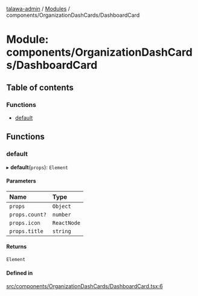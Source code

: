 [talawa-admin](../README.md) / [Modules](../modules.md) / components/OrganizationDashCards/DashboardCard

# Module: components/OrganizationDashCards/DashboardCard

## Table of contents

### Functions

- [default](components_OrganizationDashCards_DashboardCard.md#default)

## Functions

### default

▸ **default**(`props`): `Element`

#### Parameters

| Name | Type |
| :------ | :------ |
| `props` | `Object` |
| `props.count?` | `number` |
| `props.icon` | `ReactNode` |
| `props.title` | `string` |

#### Returns

`Element`

#### Defined in

[src/components/OrganizationDashCards/DashboardCard.tsx:6](https://github.com/Shubh152/talawa-admin/blob/c97e96f/src/components/OrganizationDashCards/DashboardCard.tsx#L6)
